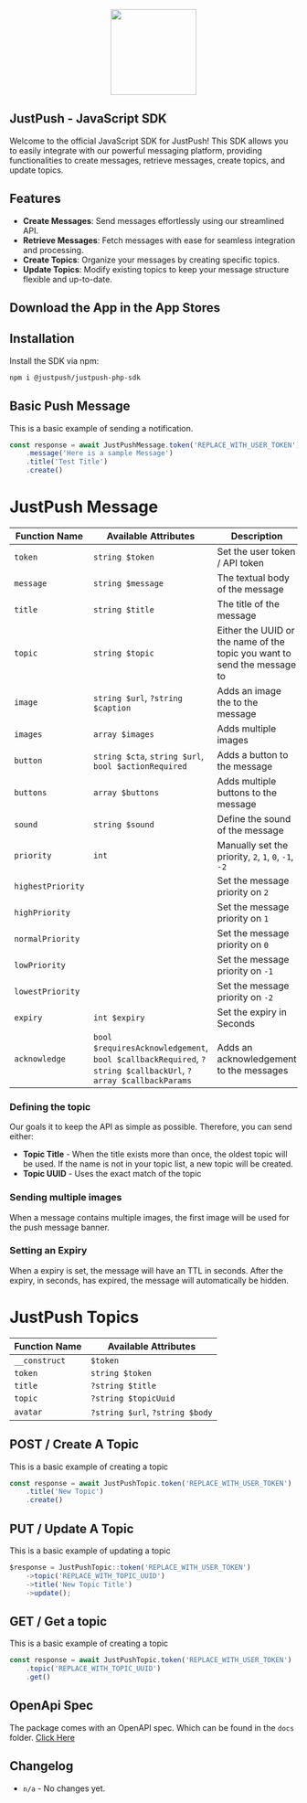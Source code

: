 <p align="center"><img src="https://cdn.justpush.io/core/app%20icon_nobackground.svg" width="150" height="auto"></p>

## JustPush - JavaScript SDK

Welcome to the official JavaScript SDK for JustPush! This SDK allows you to easily integrate with our powerful messaging platform, providing functionalities to create messages, retrieve messages, create topics, and update topics.

## Features

-   **Create Messages**: Send messages effortlessly using our streamlined API.
-   **Retrieve Messages**: Fetch messages with ease for seamless integration and processing.
-   **Create Topics**: Organize your messages by creating specific topics.
-   **Update Topics**: Modify existing topics to keep your message structure flexible and up-to-date.

## Download the App in the App Stores

## Installation

Install the SDK via npm:

```bash
npm i @justpush/justpush-php-sdk

```

## Basic Push Message

This is a basic example of sending a notification.

```js
const response = await JustPushMessage.token('REPLACE_WITH_USER_TOKEN')
    .message('Here is a sample Message')
    .title('Test Title')
    .create()
```

# JustPush Message

| Function Name     | Available Attributes                                                                                        | Description                                                              |
| ----------------- | ----------------------------------------------------------------------------------------------------------- | ------------------------------------------------------------------------ |
| `token`           | `string $token`                                                                                             | Set the user token / API token                                           |
| `message`         | `string $message`                                                                                           | The textual body of the message                                          |
| `title`           | `string $title`                                                                                             | The title of the message                                                 |
| `topic`           | `string $topic`                                                                                             | Either the UUID or the name of the topic you want to send the message to |
| `image`           | `string $url`, `?string $caption`                                                                           | Adds an image the to the message                                         |
| `images`          | `array $images`                                                                                             | Adds multiple images                                                     |
| `button`          | `string $cta`, `string $url`, `bool $actionRequired`                                                        | Adds a button to the message                                             |
| `buttons`         | `array $buttons`                                                                                            | Adds multiple buttons to the message                                     |
| `sound`           | `string $sound`                                                                                             | Define the sound of the message                                          |
| `priority`        | `int`                                                                                                       | Manually set the priority, `2`, `1`, `0`, `-1`, `-2`                     |
| `highestPriority` |                                                                                                             | Set the message priority on `2`                                          |
| `highPriority`    |                                                                                                             | Set the message priority on `1`                                          |
| `normalPriority`  |                                                                                                             | Set the message priority on `0`                                          |
| `lowPriority`     |                                                                                                             | Set the message priority on `-1`                                         |
| `lowestPriority`  |                                                                                                             | Set the message priority on `-2`                                         |
| `expiry`          | `int $expiry`                                                                                               | Set the expiry in Seconds                                                |
| `acknowledge`     | `bool $requiresAcknowledgement`, `bool $callbackRequired`, `?string $callbackUrl`, `?array $callbackParams` | Adds an acknowledgement to the messages                                  |

### Defining the topic

Our goals it to keep the API as simple as possible. Therefore, you can send either:

-   **Topic Title** - When the title exists more than once, the oldest topic will be used. If the name is not in your topic list, a new topic will be created.
-   **Topic UUID** - Uses the exact match of the topic

### Sending multiple images

When a message contains multiple images, the first image will be used for the push message banner.

### Setting an Expiry

When a expiry is set, the message will have an TTL in seconds. After the expiry, in seconds, has expired, the message will automatically be hidden.

# JustPush Topics

| Function Name | Available Attributes            |
| ------------- | ------------------------------- |
| `__construct` | `$token`                        |
| `token`       | `string $token`                 |
| `title`       | `?string $title`                |
| `topic`       | `?string $topicUuid`            |
| `avatar`      | `?string $url`, `?string $body` |

## POST / Create A Topic

This is a basic example of creating a topic

```js
const response = await JustPushTopic.token('REPLACE_WITH_USER_TOKEN')
    .title('New Topic')
    .create()
```

## PUT / Update A Topic

This is a basic example of updating a topic

```js
$response = JustPushTopic::token('REPLACE_WITH_USER_TOKEN')
    ->topic('REPLACE_WITH_TOPIC_UUID')
    ->title('New Topic Title')
    ->update();
```

## GET / Get a topic

This is a basic example of creating a topic

```js
const response = await JustPushTopic.token('REPLACE_WITH_USER_TOKEN')
    .topic('REPLACE_WITH_TOPIC_UUID')
    .get()
```

## OpenApi Spec

The package comes with an OpenAPI spec. Which can be found in the `docs` folder. [Click Here](https://github.com/JustPush-io/justpush-sdk-js/tree/docs)

## Changelog

-   `n/a` - No changes yet.
